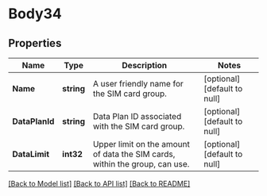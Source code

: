 # Body34

## Properties
Name | Type | Description | Notes
------------ | ------------- | ------------- | -------------
**Name** | **string** | A user friendly name for the SIM card group. | [optional] [default to null]
**DataPlanId** | **string** | Data Plan ID associated with the SIM card group. | [optional] [default to null]
**DataLimit** | **int32** | Upper limit on the amount of data the SIM cards, within the group, can use. | [optional] [default to null]

[[Back to Model list]](../README.md#documentation-for-models) [[Back to API list]](../README.md#documentation-for-api-endpoints) [[Back to README]](../README.md)

